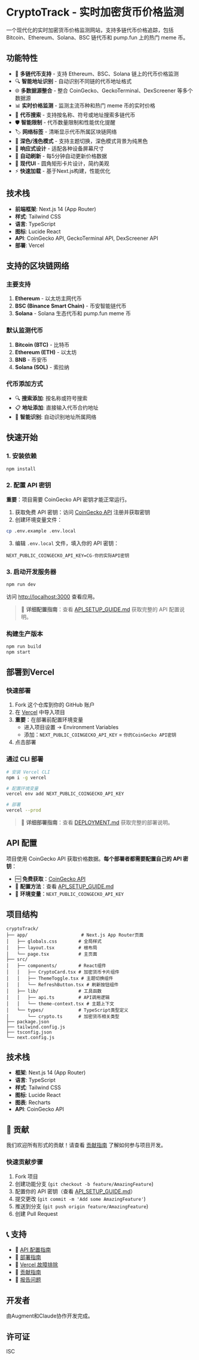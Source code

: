 # CryptoTrack - 实时加密货币价格监测

一个现代化的实时加密货币价格监测网站，支持多链代币价格追踪，包括 Bitcoin、Ethereum、Solana、BSC 链代币和 pump.fun 上的热门 meme 币。

## 功能特性

- 🚀 **多链代币支持** - 支持 Ethereum、BSC、Solana 链上的代币价格监测
- 🔍 **智能地址识别** - 自动识别不同链的代币地址格式
- 🌐 **多数据源整合** - 整合 CoinGecko、GeckoTerminal、DexScreener 等多个数据源
- 📊 **实时价格监测** - 监测主流币种和热门 meme 币的实时价格
- 🎯 **代币搜索** - 支持按名称、符号或地址搜索多链代币
- 🛡️ **智能限制** - 代币数量限制和性能优化提醒
- 🏷️ **网络标签** - 清晰显示代币所属区块链网络
- 🌙 **深色/浅色模式** - 支持主题切换，深色模式背景为纯黑色
- 📱 **响应式设计** - 适配各种设备屏幕尺寸
- 🔄 **自动刷新** - 每5分钟自动更新价格数据
- 💎 **现代UI** - 圆角矩形卡片设计，简约美观
- ⚡ **快速加载** - 基于Next.js构建，性能优化

## 技术栈

- **前端框架**: Next.js 14 (App Router)
- **样式**: Tailwind CSS
- **语言**: TypeScript
- **图标**: Lucide React
- **API**: CoinGecko API, GeckoTerminal API, DexScreener API
- **部署**: Vercel

## 支持的区块链网络

### 主要支持
1. **Ethereum** - 以太坊主网代币
2. **BSC (Binance Smart Chain)** - 币安智能链代币
3. **Solana** - Solana 生态代币和 pump.fun meme 币

### 默认监测代币
1. **Bitcoin (BTC)** - 比特币
2. **Ethereum (ETH)** - 以太坊
3. **BNB** - 币安币
4. **Solana (SOL)** - 索拉纳

### 代币添加方式
- 🔍 **搜索添加**: 按名称或符号搜索
- 📋 **地址添加**: 直接输入代币合约地址
- 🎯 **智能识别**: 自动识别地址所属网络

## 快速开始

### 1. 安装依赖

```bash
npm install
```

### 2. 配置 API 密钥

**重要**：项目需要 CoinGecko API 密钥才能正常运行。

1. 获取免费 API 密钥：访问 [CoinGecko API](https://www.coingecko.com/en/api) 注册并获取密钥
2. 创建环境变量文件：
```bash
cp .env.example .env.local
```
3. 编辑 `.env.local` 文件，填入你的 API 密钥：
```env
NEXT_PUBLIC_COINGECKO_API_KEY=CG-你的实际API密钥
```

### 3. 启动开发服务器

```bash
npm run dev
```

访问 [http://localhost:3000](http://localhost:3000) 查看应用。

> 📖 **详细配置指南**：查看 [API_SETUP_GUIDE.md](./API_SETUP_GUIDE.md) 获取完整的 API 配置说明。

### 构建生产版本

```bash
npm run build
npm start
```

## 部署到Vercel

### 快速部署

1. Fork 这个仓库到你的 GitHub 账户
2. 在 [Vercel](https://vercel.com) 中导入项目
3. **重要**：在部署前配置环境变量
   - 进入项目设置 → Environment Variables
   - 添加：`NEXT_PUBLIC_COINGECKO_API_KEY` = `你的CoinGecko API密钥`
4. 点击部署

### 通过 CLI 部署

```bash
# 安装 Vercel CLI
npm i -g vercel

# 配置环境变量
vercel env add NEXT_PUBLIC_COINGECKO_API_KEY

# 部署
vercel --prod
```

> 📖 **详细部署指南**：查看 [DEPLOYMENT.md](./DEPLOYMENT.md) 获取完整的部署说明。

## API 配置

项目使用 CoinGecko API 获取价格数据。**每个部署者都需要配置自己的 API 密钥**：

- 🆓 **免费获取**：[CoinGecko API](https://www.coingecko.com/en/api)
- 📝 **配置方法**：查看 [API_SETUP_GUIDE.md](./API_SETUP_GUIDE.md)
- 🔧 **环境变量**：`NEXT_PUBLIC_COINGECKO_API_KEY`

## 项目结构

```
cryptoTrack/
├── app/                    # Next.js App Router页面
│   ├── globals.css        # 全局样式
│   ├── layout.tsx         # 根布局
│   └── page.tsx           # 主页面
├── src/
│   ├── components/        # React组件
│   │   ├── CryptoCard.tsx # 加密货币卡片组件
│   │   ├── ThemeToggle.tsx # 主题切换组件
│   │   └── RefreshButton.tsx # 刷新按钮组件
│   ├── lib/               # 工具函数
│   │   ├── api.ts         # API调用逻辑
│   │   └── theme-context.tsx # 主题上下文
│   └── types/             # TypeScript类型定义
│       └── crypto.ts      # 加密货币相关类型
├── package.json
├── tailwind.config.js
├── tsconfig.json
└── next.config.js
```

## 技术栈

- **框架**: Next.js 14 (App Router)
- **语言**: TypeScript
- **样式**: Tailwind CSS
- **图标**: Lucide React
- **图表**: Recharts
- **API**: CoinGecko API

## 🤝 贡献

我们欢迎所有形式的贡献！请查看 [贡献指南](./CONTRIBUTING.md) 了解如何参与项目开发。

### 快速贡献步骤

1. Fork 项目
2. 创建功能分支 (`git checkout -b feature/AmazingFeature`)
3. 配置你的 API 密钥（查看 [API_SETUP_GUIDE.md](./API_SETUP_GUIDE.md)）
4. 提交更改 (`git commit -m 'Add some AmazingFeature'`)
5. 推送到分支 (`git push origin feature/AmazingFeature`)
6. 创建 Pull Request

## 📞 支持

- 📖 [API 配置指南](./API_SETUP_GUIDE.md)
- 🚀 [部署指南](./DEPLOYMENT.md)
- 🔧 [Vercel 故障排除](./VERCEL_TROUBLESHOOTING.md)
- 🤝 [贡献指南](./CONTRIBUTING.md)
- 🐛 [报告问题](https://github.com/SUNSIR007/cryptoTrack/issues)

## 开发者

由Augment和Claude协作开发完成。

## 许可证

ISC

